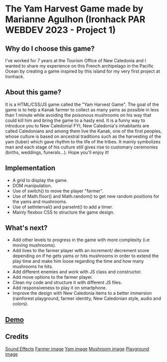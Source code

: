 # The Yam Harvest Game made by Marianne Agulhon (Ironhack PAR WEBDEV 2023 - Project 1)

## Why do I choose this game?

I've worked for 7 years at the Tourism Office of New Caledonia and I wanted to share my experience on this French archipelago in the Pacific Ocean by creating a game inspired by this island for my very first project at Ironhack. 

## About this game?

It is a HTML/CSS/JS game called the "Yam Harvest Game". 
The goal of the game is to help a Kanak farmer to collect as many yams as possible in less than 1 minute while avoiding the poisonous mushrooms on his way that could kill him and bring the game to a hasty end. 
It is a funny way to introduce you to New Caledonia!
FYI, New Caledonia's inhabitants are called Caledonians and among them live the Kanak, one of the first peoples, whose culture is based on ancestral traditions such as the harvesting of the yam (tuber) which gave rhythm to the life of the tribes. It mainly symbolizes man and each stage of his culture still gives rise to customary ceremonies (births, weddings, funerals…).
Hope you'll enjoy it!

## Implementation

- A grid to display the game. 
- DOM manipulation.
- Use of switch() to move the player "farmer".
- Use of Math.floor() and Math.random() to get new random positions for the yams and mushrooms.
- Use of setInterval() and parseInt() to add a timer.
- Mainly flexbox CSS to structure the game design.

## What's next?

- Add other levels to progress in the game with more complexity (i.e: moving mushrooms).
- Add lives to the farmer player with an increment/ decrement score depending on if he gets yams or hits mushrooms in order to extend the play time and make him loose regarding the time and how many mushrooms he hits.
- Add different enemies and work with JS class and constructor.
- Add move options to the farmer player.
- Clean my code and structure it with different JS files.
- Add responsiveness to play it on smartphone. 
- Improve the design with New Caledonia items to a better immersion (rainforest playground, farmer identity, New Caledonian style, audio and colors).

## [Demo](https://magdev98.github.io/Yam-Harvest-Game/)

## Credits
[Sound Effects](https://elements.envato.com/fr/)
[Farmer image](https://www.flaticon.com/free-icon/farmer_1226084)
[Yam image](https://apertodesign.fr/)
[Mushroom image](https://www.flaticon.com/free-icon/mushroom_411024)
[Playground image](https://josie-makes-stuff.itch.io/pixel-art-farming-assets)